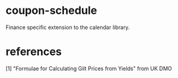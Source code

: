# coupon-schedule
Finance specific extension to the calendar library.

# references
[1] "Formulae for Calculating Gilt Prices from Yields" from UK DMO
